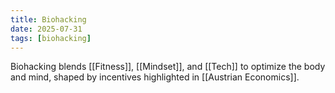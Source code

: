 ```yaml
---
title: Biohacking
date: 2025-07-31
tags: [biohacking]
---
```


Biohacking blends [[Fitness]], [[Mindset]], and [[Tech]] to optimize the body and mind, shaped by incentives highlighted in [[Austrian Economics]].
